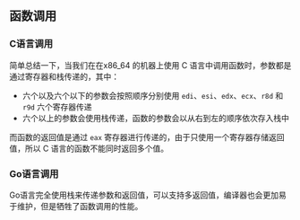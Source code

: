 ## 函数调用
### C语言调用
简单总结一下，当我们在在x86_64 的机器上使用 C 语言中调用函数时，参数都是通过寄存器和栈传递的，其中：
- 六个以及六个以下的参数会按照顺序分别使用 `edi`、`esi`、`edx`、`ecx`、`r8d` 和 `r9d` 六个寄存器传递
- 六个以上的参数会使用栈传递，函数的参数会以从右到左的顺序依次存入栈中

而函数的返回值是通过 `eax` 寄存器进行传递的，由于只使用一个寄存器存储返回值，所以 C 语言的函数不能同时返回多个值。

### Go语言调用
Go语言完全使用栈来传递参数和返回值，可以支持多返回值，编译器也会更加易于维护，但是牺牲了函数调用的性能。

